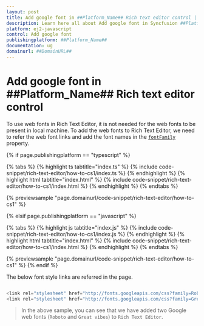 ```yaml
---
layout: post
title: Add google font in ##Platform_Name## Rich text editor control | Syncfusion
description: Learn here all about Add google font in Syncfusion ##Platform_Name## Rich text editor control of Syncfusion Essential JS 2 and more.
platform: ej2-javascript
control: Add google font 
publishingplatform: ##Platform_Name##
documentation: ug
domainurl: ##DomainURL##
---
```


# Add google font in ##Platform_Name## Rich text editor control

To use web fonts in Rich Text Editor, it is not needed for the web fonts to be present in local machine. To add the web fonts to Rich Text Editor, we need to refer the web font links and add the font names in the [`fontFamily`](../../api/rich-text-editor/#fontfamily) property.

{% if page.publishingplatform == "typescript" %}

 {% tabs %}
{% highlight ts tabtitle="index.ts" %}
{% include code-snippet/rich-text-editor/how-to-cs1/index.ts %}
{% endhighlight %}
{% highlight html tabtitle="index.html" %}
{% include code-snippet/rich-text-editor/how-to-cs1/index.html %}
{% endhighlight %}
{% endtabs %}
        
{% previewsample "page.domainurl/code-snippet/rich-text-editor/how-to-cs1" %}

{% elsif page.publishingplatform == "javascript" %}

{% tabs %}
{% highlight js tabtitle="index.js" %}
{% include code-snippet/rich-text-editor/how-to-cs1/index.js %}
{% endhighlight %}
{% highlight html tabtitle="index.html" %}
{% include code-snippet/rich-text-editor/how-to-cs1/index.html %}
{% endhighlight %}
{% endtabs %}

{% previewsample "page.domainurl/code-snippet/rich-text-editor/how-to-cs1" %}
{% endif %}

The below font style links are referred in the page.

```ts

<link rel="stylesheet" href="http://fonts.googleapis.com/css?family=Roboto">
<link rel="stylesheet" href="http://fonts.googleapis.com/css?family=Great+Vibes">

```

> In the above sample, you can see that we have added two Google web fonts (`Roboto` and `Great vibes`) to `Rich Text Editor`.